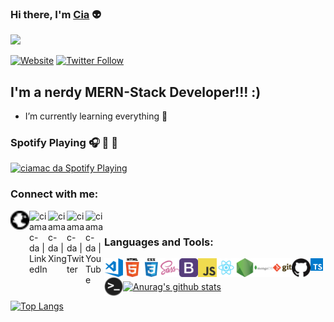 
### Hi there, I'm  [Cia][website] 👽
<img  src="https://raw.githubusercontent.com/ciamac-da/ciamac-da/main/00.png"/>

[![Website](https://img.shields.io/website?label=ciamacdavoudi.com&style=for-the-badge&url=https%3A%2F%2ciamacdavoudi.com/)](https://ciamacdavoudi.com/)
[![Twitter Follow](https://img.shields.io/twitter/follow/ciamac12?color=1DA1F2&logo=twitter&style=for-the-badge)](https://twitter.com/intent/follow?original_referer=https%3A%2F%2Fgithub.com%2ciamac-da&screen_name=ciamac12)

## I'm a nerdy MERN-Stack Developer!!! :)

-  I’m currently learning everything 🤖 

### Spotify Playing 🎧 🤘 🎸 
[<img src="https://now-playing-codestackr.vercel.app/api/spotify-playing" alt="ciamac da Spotify Playing" width="350" />](https://open.spotify.com/playlist/2C5oZjXRuUlev3BMR6obul)


### Connect with me:

[<img align="left" alt="ciamacdavoudi.com" width="30px" src="https://raw.githubusercontent.com/iconic/open-iconic/master/svg/globe.svg" />][website]
[<img align="left" alt="ciamac-da | LinkedIn" width="30px" src="https://cdn.jsdelivr.net/npm/simple-icons@v3/icons/linkedin.svg" />][linkedin]
[<img align="left" alt="ciamac-da | Xing" width="30px" src="https://cdn.jsdelivr.net/npm/simple-icons@v3/icons/xing.svg" />][xing]
[<img align="left" alt="ciamac-da | Twitter" width="30px" src="https://cdn.jsdelivr.net/npm/simple-icons@v3/icons/twitter.svg" />][twitter]
[<img align="left" alt="ciamac-da | YouTube" width="30px" src="https://cdn.jsdelivr.net/npm/simple-icons@v3/icons/youtube.svg" />][youtube]


<br />

### Languages and Tools:

[<img align="left" alt="Visual Studio Code" width="30px" src="https://raw.githubusercontent.com/github/explore/80688e429a7d4ef2fca1e82350fe8e3517d3494d/topics/visual-studio-code/visual-studio-code.png" />][webdevplaylist]
[<img align="left" alt="HTML5" width="30px" src="https://raw.githubusercontent.com/github/explore/80688e429a7d4ef2fca1e82350fe8e3517d3494d/topics/html/html.png" />][webdevplaylist]
[<img align="left" alt="CSS3" width="30px" src="https://raw.githubusercontent.com/github/explore/80688e429a7d4ef2fca1e82350fe8e3517d3494d/topics/css/css.png" />][cssplaylist]
[<img align="left" alt="Sass" width="30px" src="https://raw.githubusercontent.com/github/explore/80688e429a7d4ef2fca1e82350fe8e3517d3494d/topics/sass/sass.png" />][cssplaylist]
[<img align="left" alt="Bootstrap" width="30px" src="https://raw.githubusercontent.com/github/explore/80688e429a7d4ef2fca1e82350fe8e3517d3494d/topics/bootstrap/bootstrap.png" />][webdevplaylist]
[<img align="left" alt="JavaScript" width="30px" src="https://raw.githubusercontent.com/github/explore/80688e429a7d4ef2fca1e82350fe8e3517d3494d/topics/javascript/javascript.png" />][jsplaylist]
<code><img height="20" src="https://raw.githubusercontent.com/github/explore/80688e429a7d4ef2fca1e82350fe8e3517d3494d/topics/typescript/typescript.png"></code>
[<img align="left" alt="React" width="30px" src="https://raw.githubusercontent.com/github/explore/80688e429a7d4ef2fca1e82350fe8e3517d3494d/topics/react/react.png" />][reactplaylist]
[<img align="left" alt="Node.js" width="30px" src="https://raw.githubusercontent.com/github/explore/80688e429a7d4ef2fca1e82350fe8e3517d3494d/topics/nodejs/nodejs.png" />][webdevplaylist]
[<img align="left" alt="MongoDB" width="30px" src="https://raw.githubusercontent.com/github/explore/80688e429a7d4ef2fca1e82350fe8e3517d3494d/topics/mongodb/mongodb.png" />][webdevplaylist]
[<img align="left" alt="Git" width="30px" src="https://raw.githubusercontent.com/github/explore/80688e429a7d4ef2fca1e82350fe8e3517d3494d/topics/git/git.png" />][webdevplaylist]
[<img align="left" alt="GitHub" width="30px" src="https://raw.githubusercontent.com/github/explore/78df643247d429f6cc873026c0622819ad797942/topics/github/github.png" />][webdevplaylist]
[<img align="left" alt="Terminal" width="30px" src="https://raw.githubusercontent.com/github/explore/80688e429a7d4ef2fca1e82350fe8e3517d3494d/topics/terminal/terminal.png" />][webdevplaylist]
<br />


[![Anurag's github stats](https://github-readme-stats.vercel.app/api?username=ciamac-da&theme=chartreuse-dark&show_icons=true)](https://github.com/ciamac-da/github-readme-stats)

[![Top Langs](https://github-readme-stats.vercel.app/api/top-langs/?username=ciamac-da&theme=chartreuse-dark&show_icons=true)](https://github.com/ciamac-da/github-readme-stats)



[website]: https://ciamacdavoudi.com/
[twitter]: https://twitter.com/Ciamac12
[youtube]: https://www.youtube.com/channel/UCZKeZtSQ4vmVTbtxnk7sALw
[linkedin]: https://www.linkedin.com/in/ing-ciamac-davoudi-0a57a31a2/
[xing]: https://www.xing.com/profile/Ciamac_Davoudi/cv
[webdevplaylist]: https://www.youtube.com/playlist?list=PLkwxH9e_vrAJ0WbEsFA9W3I1W-g_BTsbt
[jsplaylist]: https://www.youtube.com/playlist?list=PLkwxH9e_vrALRJKu7wfXby3MKeflhTu6B
[cssplaylist]: https://www.youtube.com/playlist?list=PLkwxH9e_vrALSdvZuEh6gqQdmDoDIoqz4
[reactplaylist]: https://www.youtube.com/playlist?list=PLkwxH9e_vrAK4TdffpxKY3QGyHCpxFcQ0

